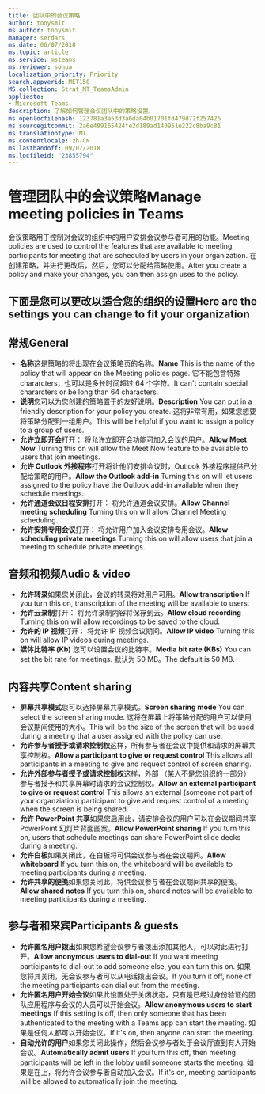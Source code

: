 ```yaml
---
title: 团队中的会议策略
author: tonysmit
ms.author: tonysmit
manager: serdars
ms.date: 06/07/2018
ms.topic: article
ms.service: msteams
ms.reviewer: sonua
localization_priority: Priority
search.appverid: MET150
MS.collection: Strat_MT_TeamsAdmin
appliesto:
- Microsoft Teams
description: 了解如何管理会议团队中的策略设置。
ms.openlocfilehash: 123781a3a53d3a6da04b01701fd479d72f257426
ms.sourcegitcommit: 2a6e499165424fe2d189ad140951e222c8ba9c81
ms.translationtype: MT
ms.contentlocale: zh-CN
ms.lasthandoff: 09/07/2018
ms.locfileid: "23855794"
---
```

# <a name="manage-meeting-policies-in-teams"></a><span data-ttu-id="5caeb-103">管理团队中的会议策略</span><span class="sxs-lookup"><span data-stu-id="5caeb-103">Manage meeting policies in Teams</span></span>

<span data-ttu-id="5caeb-104">会议策略用于控制对会议的组织中的用户安排会议参与者可用的功能。</span><span class="sxs-lookup"><span data-stu-id="5caeb-104">Meeting policies are used to control the features that are available to meeting participants for meeting that are scheduled by users in your organization.</span></span> <span data-ttu-id="5caeb-105">在创建策略，并进行更改后，然后，您可以分配给策略使用。</span><span class="sxs-lookup"><span data-stu-id="5caeb-105">After you create a policy and make your changes, you can then assign uses to the policy.</span></span> 

## <a name="here-are-the-settings-you-can-change-to-fit-your-organization"></a><span data-ttu-id="5caeb-106">下面是您可以更改以适合您的组织的设置</span><span class="sxs-lookup"><span data-stu-id="5caeb-106">Here are the settings you can change to fit your organization</span></span>
<span data-ttu-id="5caeb-107"><a name="bkgeneral"> </a></span><span class="sxs-lookup"><span data-stu-id="5caeb-107"></span></span>

## <a name="general"></a><span data-ttu-id="5caeb-108">常规</span><span class="sxs-lookup"><span data-stu-id="5caeb-108">General</span></span>
   - <span data-ttu-id="5caeb-109">**名称**这是策略的将出现在会议策略页的名称。</span><span class="sxs-lookup"><span data-stu-id="5caeb-109">**Name** This is the name of the policy that will appear on the Meeting policies page.</span></span> <span data-ttu-id="5caeb-110">它不能包含特殊 chararcters，也可以是多长时间超过 64 个字符。</span><span class="sxs-lookup"><span data-stu-id="5caeb-110">It can't contain special chararcters or be long than 64 characters.</span></span>
   - <span data-ttu-id="5caeb-111">**说明**您可以为您创建的策略置于的友好说明。</span><span class="sxs-lookup"><span data-stu-id="5caeb-111">**Description** You can put in a friendly description for your policy you create.</span></span> <span data-ttu-id="5caeb-112">这将非常有用，如果您想要将策略分配到一组用户。</span><span class="sxs-lookup"><span data-stu-id="5caeb-112">This will be helpful if you want to assign a policy to a group of users.</span></span>
   - <span data-ttu-id="5caeb-113">**允许立即开会**打开： 将允许立即开会功能可加入会议的用户。</span><span class="sxs-lookup"><span data-stu-id="5caeb-113">**Allow Meet Now** Turning this on will allow the Meet Now feature to be available to users that join meetings.</span></span>
   - <span data-ttu-id="5caeb-114">**允许 Outlook 外接程序**打开将让他们安排会议时，Outlook 外接程序提供已分配给策略的用户。</span><span class="sxs-lookup"><span data-stu-id="5caeb-114">**Allow the Outlook add-in** Turning this on will let users assigned to the policy have the Outlook add-in available when they schedule meetings.</span></span>
   - <span data-ttu-id="5caeb-115">**允许通道会议日程安排**打开： 将允许通道会议安排。</span><span class="sxs-lookup"><span data-stu-id="5caeb-115">**Allow Channel meeting scheduling** Turning this on will allow Channel Meeting scheduling.</span></span>
   - <span data-ttu-id="5caeb-116">**允许安排专用会议**打开： 将允许用户加入会议安排专用会议。</span><span class="sxs-lookup"><span data-stu-id="5caeb-116">**Allow scheduling private meetings** Turning this on will allow users that join a meeting to schedule private meetings.</span></span>

<span data-ttu-id="5caeb-117"><a name="bkaudioandvideo"> </a></span><span class="sxs-lookup"><span data-stu-id="5caeb-117"></span></span>

## <a name="audio--video"></a><span data-ttu-id="5caeb-118">音频和视频</span><span class="sxs-lookup"><span data-stu-id="5caeb-118">Audio & video</span></span>
   - <span data-ttu-id="5caeb-119">**允许转录**如果您关闭此，会议的转录将对用户可用。</span><span class="sxs-lookup"><span data-stu-id="5caeb-119">**Allow transcription** If you turn this on, transcription of the meeting will be available to users.</span></span>
   - <span data-ttu-id="5caeb-120">**允许云录制**打开： 将允许录制内容将保存到云。</span><span class="sxs-lookup"><span data-stu-id="5caeb-120">**Allow cloud recording** Turning this on will allow recordings to be saved to the cloud.</span></span>
   - <span data-ttu-id="5caeb-121">**允许的 IP 视频**打开： 将允许 IP 视频会议期间。</span><span class="sxs-lookup"><span data-stu-id="5caeb-121">**Allow IP video** Turning this on will allow IP videos during meetings.</span></span>
   - <span data-ttu-id="5caeb-122">**媒体比特率 (Kb)** 您可以设置会议的比特率。</span><span class="sxs-lookup"><span data-stu-id="5caeb-122">**Media bit rate (KBs)** You can set the bit rate for meetings.</span></span> <span data-ttu-id="5caeb-123">默认为 50 MB。</span><span class="sxs-lookup"><span data-stu-id="5caeb-123">The default is 50 MB.</span></span>

<span data-ttu-id="5caeb-124"><a name="bkcontentsharing"> </a></span><span class="sxs-lookup"><span data-stu-id="5caeb-124"></span></span>

## <a name="content-sharing"></a><span data-ttu-id="5caeb-125">内容共享</span><span class="sxs-lookup"><span data-stu-id="5caeb-125">Content sharing</span></span>
   - <span data-ttu-id="5caeb-126">**屏幕共享模式**您可以选择屏幕共享模式。</span><span class="sxs-lookup"><span data-stu-id="5caeb-126">**Screen sharing mode** You can select the screen sharing mode.</span></span> <span data-ttu-id="5caeb-127">这将在屏幕上将策略分配的用户可以使用会议期间使用的大小。</span><span class="sxs-lookup"><span data-stu-id="5caeb-127">This will be the size of the screen that will be used during a meeting that a user assigned with the policy can use.</span></span>
   - <span data-ttu-id="5caeb-128">**允许参与者授予或请求控制权**这样，所有参与者在会议中提供和请求的屏幕共享控制权。</span><span class="sxs-lookup"><span data-stu-id="5caeb-128">**Allow a participant to give or request control** This allows all participants in a meeting to give and request control of screen sharing.</span></span>
   - <span data-ttu-id="5caeb-129">**允许外部参与者授予或请求控制权**这样，外部 （某人不是您组织的一部分） 参与者授予和共享屏幕时请求的会议控制权。</span><span class="sxs-lookup"><span data-stu-id="5caeb-129">**Allow an external participant to give or request control** This allows an external (someone not part of your organziation) participant to give and request control of a meeting when the screen is being shared.</span></span>
   - <span data-ttu-id="5caeb-130">**允许 PowerPoint 共享**如果您启用此，请安排会议的用户可以在会议期间共享 PowerPoint 幻灯片背面图案。</span><span class="sxs-lookup"><span data-stu-id="5caeb-130">**Allow PowerPoint sharing** If you turn this on, users that schedule meetings can share PowerPoint slide decks during a meeting.</span></span>
   - <span data-ttu-id="5caeb-131">**允许白板**如果关闭此，在白板将可供会议参与者在会议期间。</span><span class="sxs-lookup"><span data-stu-id="5caeb-131">**Allow whiteboard** If you turn this on, the whiteboard will be available to meeting participants during a meeting.</span></span>
   - <span data-ttu-id="5caeb-132">**允许共享的便笺**如果您关闭此，将供会议参与者在会议期间共享的便笺。</span><span class="sxs-lookup"><span data-stu-id="5caeb-132">**Allow shared notes** If you turn this on, shared notes will be available to meeting participants during a meeting.</span></span>

<span data-ttu-id="5caeb-133"><a name="bkparticipantsandguests"> </a></span><span class="sxs-lookup"><span data-stu-id="5caeb-133"></span></span>

## <a name="participants--guests"></a><span data-ttu-id="5caeb-134">参与者和来宾</span><span class="sxs-lookup"><span data-stu-id="5caeb-134">Participants & guests</span></span>
   - <span data-ttu-id="5caeb-135">**允许匿名用户拨出**如果您希望会议参与者拨出添加其他人，可以对此进行打开。</span><span class="sxs-lookup"><span data-stu-id="5caeb-135">**Allow anonymous users to dial-out** If you want meeting participants to dial-out to add someone else, you can turn this on.</span></span> <span data-ttu-id="5caeb-136">如果您将其关闭，无会议参与者可以从电话拨出会议。</span><span class="sxs-lookup"><span data-stu-id="5caeb-136">If you turn it off, none of the meeting participants can dial out from the meeting.</span></span>
   - <span data-ttu-id="5caeb-137">**允许匿名用户开始会议**如果此设置处于关闭状态，只有是已经过身份验证的团队应用程序与会议的人员可以开始会议。</span><span class="sxs-lookup"><span data-stu-id="5caeb-137">**Allow anonymous users to start meetings** If this setting is off, then only someone that has been authenticated to the meeting with a Teams app can start the meeting.</span></span> <span data-ttu-id="5caeb-138">如果是任何人都可以开始会议。</span><span class="sxs-lookup"><span data-stu-id="5caeb-138">If it's on, then anyone can start the meeting.</span></span>
   - <span data-ttu-id="5caeb-139">**自动允许的用户**如果您关闭此操作，然后会议参与者处于会议厅直到有人开始会议。</span><span class="sxs-lookup"><span data-stu-id="5caeb-139">**Automatically admit users** If you turn this off, then meeting participants will be left in the lobby until someone starts the meeting.</span></span> <span data-ttu-id="5caeb-140">如果是在上，将允许会议参与者自动加入会议。</span><span class="sxs-lookup"><span data-stu-id="5caeb-140">If it's on, meeting participants will be allowed to automatically join the meeting.</span></span>


